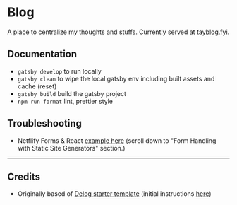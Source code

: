 # Blog

A place to centralize my thoughts and stuffs. Currently served at [tayblog.fyi](https://tayblog.fyi/).

## Documentation

- `gatsby develop` to run locally
- `gatsby clean` to wipe the local gatsby env including built assets and cache (reset)
- `gatsby build` build the gatsby project
- `npm run format` lint, prettier style

## Troubleshooting

- Netflify Forms & React [example here](https://www.netlify.com/blog/2017/07/20/how-to-integrate-netlifys-form-handling-in-a-react-app/?_ga=2.36532192.1102101903.1627776710-28899527.1627776710) (scroll down to "Form Handling with Static Site Generators" section.)

---

## Credits

- Originally based of [Delog starter template](https://github.com/W3Layouts/gatsby-starter-delog) (initial instructions [here](https://w3layouts.com/delog-gatsby-starter-netlify-cms/))

